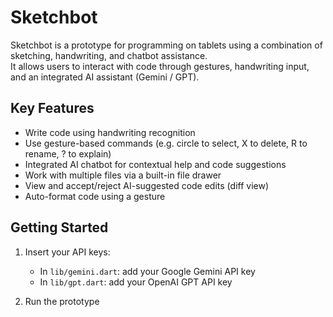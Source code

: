 
# Sketchbot

Sketchbot is a prototype for programming on tablets using a combination of sketching, handwriting, and chatbot assistance.  
It allows users to interact with code through gestures, handwriting input, and an integrated AI assistant (Gemini / GPT).

## Key Features

- Write code using handwriting recognition
- Use gesture-based commands (e.g. circle to select, X to delete, R to rename, ? to explain)
- Integrated AI chatbot for contextual help and code suggestions
- Work with multiple files via a built-in file drawer
- View and accept/reject AI-suggested code edits (diff view)
- Auto-format code using a gesture

## Getting Started

1. Insert your API keys:
   - In `lib/gemini.dart`: add your Google Gemini API key
   - In `lib/gpt.dart`: add your OpenAI GPT API key

2. Run the prototype
 
